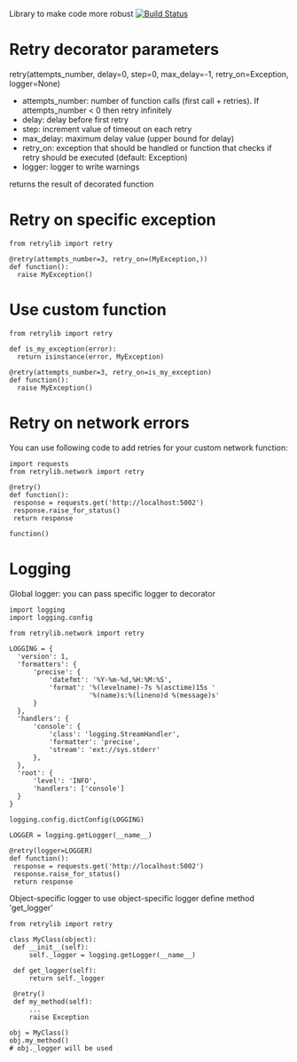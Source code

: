 Library to make code more robust
[![Build Status](https://travis-ci.org/sbunatyan/retrylib.svg?branch=master)](https://travis-ci.org/sbunatyan/retrylib)

# Retry decorator parameters


retry(attempts_number, delay=0, step=0, max_delay=-1, retry_on=Exception, logger=None)

* attempts_number: number of function calls (first call + retries). If attempts_number < 0 then retry infinitely
* delay: delay before first retry
* step: increment value of timeout on each retry
* max_delay: maximum delay value (upper bound for delay)
* retry_on: exception that should be handled or function that checks
                     if retry should be executed (default: Exception)
* logger: logger to write warnings

returns the result of decorated function



# Retry on specific exception

    from retrylib import retry

    @retry(attempts_number=3, retry_on=(MyException,))
    def function():
      raise MyException()


# Use custom function


    from retrylib import retry

    def is_my_exception(error):
      return isinstance(error, MyException)

    @retry(attempts_number=3, retry_on=is_my_exception)
    def function():
      raise MyException()


# Retry on network errors


You can use following code to add retries for your custom network
function:

    import requests
    from retrylib.network import retry

    @retry()
    def function():
     response = requests.get('http://localhost:5002')
     response.raise_for_status()
     return response

    function()


# Logging


Global logger: you can pass specific logger to decorator

    import logging
    import logging.config

    from retrylib.network import retry

    LOGGING = {
      'version': 1,
      'formatters': {
          'precise': {
              'datefmt': '%Y-%m-%d,%H:%M:%S',
              'format': '%(levelname)-7s %(asctime)15s '
                        '%(name)s:%(lineno)d %(message)s'
          }
      },
      'handlers': {
          'console': {
              'class': 'logging.StreamHandler',
              'formatter': 'precise',
              'stream': 'ext://sys.stderr'
          },
      },
      'root': {
          'level': 'INFO',
          'handlers': ['console']
      }
    }

    logging.config.dictConfig(LOGGING)

    LOGGER = logging.getLogger(__name__)

    @retry(logger=LOGGER)
    def function():
     response = requests.get('http://localhost:5002')
     response.raise_for_status()
     return response


Object-specific logger to use object-specific logger define method 'get_logger'

    from retrylib import retry

    class MyClass(object):
     def __init__(self):
         self._logger = logging.getLogger(__name__)

     def get_logger(self):
         return self._logger

     @retry()
     def my_method(self):
         ...
         raise Exception

    obj = MyClass()
    obj.my_method()
    # obj._logger will be used
